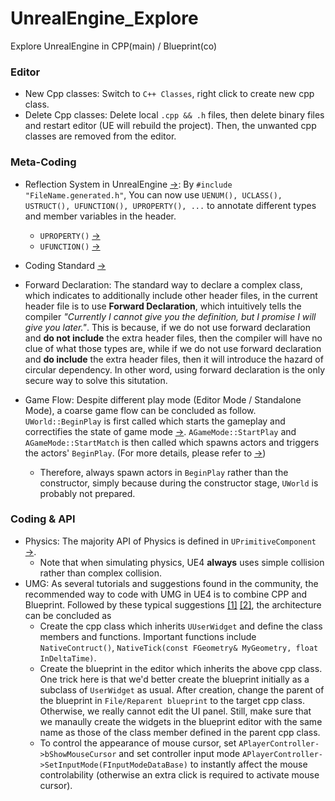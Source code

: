 # UnrealEngine_Explore
Explore UnrealEngine in CPP(main) / Blueprint(co)

### Editor
 - New Cpp classes: Switch to ```C++ Classes```, right click to create new cpp class.
 - Delete Cpp classes: Delete local ```.cpp && .h``` files, then delete binary files and restart editor (UE will rebuild the project). Then, the unwanted cpp classes are removed from the editor.


### Meta-Coding
 - Reflection System in UnrealEngine [→](https://www.unrealengine.com/en-US/blog/unreal-property-system-reflection?sessionInvalidated=true): By ```#include "FileName.generated.h"```, You can now use ```UENUM(), UCLASS(), USTRUCT(), UFUNCTION(), UPROPERTY(), ...``` to annotate different types and member variables in the header.
 	- ```UPROPERTY()``` [→](https://docs.unrealengine.com/4.27/en-US/ProgrammingAndScripting/GameplayArchitecture/Properties/)
 	- ```UFUNCTION()``` [→](https://docs.unrealengine.com/4.27/en-US/ProgrammingAndScripting/GameplayArchitecture/Functions/)

 - Coding Standard [→](https://docs.unrealengine.com/5.0/en-US/epic-cplusplus-coding-standardblueprint-debugging-in-unreal-engine/)

 - Forward Declaration: The standard way to declare a complex class, which indicates to additionally include other header files, in the current header file is to use __Forward Declaration__, which intuitively tells the compiler _"Currently I cannot give you the definition, but I promise I will give you later."_. This is because, if we do not use forward declaration and __do not include__ the extra header files, then the compiler will have no clue of what those types are, while if we do not use forward declaration and __do include__ the extra header files, then it will introduce the hazard of circular dependency. In other word, using forward declaration is the only secure way to solve this situtation.

 - Game Flow: Despite different play mode (Editor Mode / Standalone Mode), a coarse game flow can be concluded as follow. ```UWorld::BeginPlay``` is first called which starts the gameplay and correctifies the state of game mode [→](https://docs.unrealengine.com/5.0/en-US/API/Runtime/Engine/Engine/UWorld/BeginPlay/). ```AGameMode::StartPlay``` and ```AGameMode::StartMatch``` is then called which spawns actors and triggers the actors' ```BeginPlay```. (For more details, please refer to [→](https://www.brightdevelopers.com/unreal-engine-4-game-flow-actor-lifecycle-overview/))
   - Therefore, always spawn actors in ```BeginPlay``` rather than the constructor, simply because during the constructor stage, ```UWorld``` is probably not prepared.

### Coding & API
 - Physics: The majority API of Physics is defined in ```UPrimitiveComponent``` [→](https://docs.unrealengine.com/4.27/en-US/API/Runtime/Engine/Components/UPrimitiveComponent/). 
   - Note that when simulating physics, UE4 __always__ uses simple collision rather than complex collision. 
 - UMG: As several tutorials and suggestions found in the community, the recommended way to code with UMG in UE4 is to combine CPP and Blueprint. Followed by these typical suggestions [[1]](https://benui.ca/unreal/ui-cpp-uuserwidget/) [[2]](https://community.gamedev.tv/t/psa-accessing-ui-classes-in-c-please-do-not-use-fclassfinder/122091/6), the architecture can be concluded as 
   - Create the cpp class which inherits ```UUserWidget``` and define the class members and functions. Important functions include ```NativeContruct()```, ```NativeTick(const FGeometry& MyGeometry, float InDeltaTime)```.
   - Create the blueprint in the editor which inherits the above cpp class. One trick here is that we'd better create the blueprint initially as a subclass of ```UserWidget``` as usual. After creation, change the parent of the blueprint in ```File/Reparent blueprint``` to the target cpp class. Otherwise, we really cannot edit the UI panel. Still, make sure that we manaully create the widgets in the blueprint editor with the same name as those of the class member defined in the parent cpp class. 
   - To control the appearance of mouse cursor, set ```APlayerController->bShowMouseCursor``` and set controller input mode ```APlayerController->SetInputMode(FInputModeDataBase)``` to instantly affect the mouse controlability (otherwise an extra click is required to activate mouse cursor).